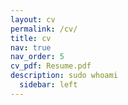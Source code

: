 ```yaml
---
layout: cv
permalink: /cv/
title: cv
nav: true
nav_order: 5
cv_pdf: Resume.pdf
description: sudo whoami
  sidebar: left
---
```

